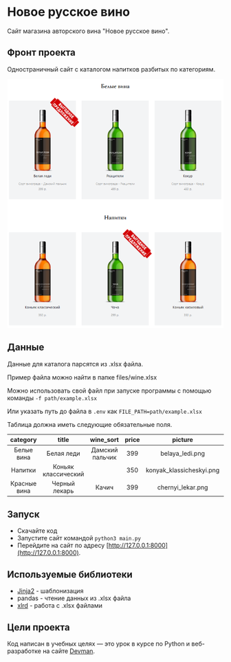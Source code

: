 # Новое русское вино

Сайт магазина авторского вина "Новое русское вино".

## Фронт проекта

Одностраничный сайт с каталогом напитков разбитых по категориям.

![front](.gitbook/assets/main_wines.PNG)

## Данные

Данные для каталога парсятся из .xlsx файла.

Пример файла можно найти в папке files/wine.xlsx

Можно использовать свой файл при запуске программы с помощью команды
`-f path/example.xlsx`

Или указать путь до файла в `.env` как `FILE_PATH=path/example.xlsx`

Таблица должна иметь следующие обязательные поля.

|   category   |        title        |    wine_sort    | price |          picture         |       sale_out       |
|:------------:|:-------------------:|:---------------:|:-----:|:------------------------:|:--------------------:|
| Белые вина   | Белая леди          | Дамский пальчик | 399   | belaya_ledi.png          | Выгодное предложение |
| Напитки      | Коньяк классический |                 | 350   | konyak_klassicheskyi.png |                      |
| Красные вина | Черный лекарь       | Качич           | 399   | chernyi_lekar.png        |                      |

## Запуск

- Скачайте код
- Запустите сайт командой `python3 main.py`
- Перейдите на сайт по адресу [http://127.0.0.1:8000](http://127.0.0.1:8000).

## Используемые библиотеки

* [Jinja2](https://pypi.org/project/Jinja2/) - шаблонизация
* pandas - чтение данных из .xlsx файла
* [xlrd](https://pypi.org/project/xlrd/) - работа с .xlsx файлами

## Цели проекта

Код написан в учебных целях — это урок в курсе по Python и веб-разработке на сайте [Devman](https://dvmn.org).
